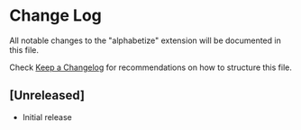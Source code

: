 # Change Log

All notable changes to the "alphabetize" extension will be documented in this file.

Check [Keep a Changelog](http://keepachangelog.com/) for recommendations on how to structure this file.

## [Unreleased]

- Initial release
